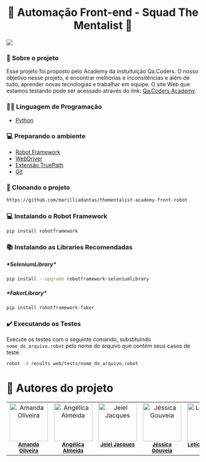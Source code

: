 <h1 align="center">🤖 Automação Front-end - Squad The Mentalist 🧠</h1>

<p>
<img loading="lazy" src="http://img.shields.io/static/v1?label=STATUS&message=%20FINALIZADO&color=GREEN&style=for-the-badge"/>
</p>



### 💬 Sobre o projeto
Esse projeto foi proposto pelo Academy da instuituição Qa.Coders. O nosso objetivo nesse projeto, é encontrar melhorias e inconsitências e além de tudo, aprender novas tecnologias e trabalhar em equipe. O site Web que estamos testando pode ser acessado através do link: [Qa.Coders Academy](< https://automacao.qacoders-academy.com.br/>).

### 👨‍💻 Linguagem de Programação
- [Python](<https://www.python.org/>)


### 💻 Preparando o ambiente
- [Robot Framework](<https://robotframework.org/>)
- [WebDriver](<https://chromedriver.chromium.org/downloads>)
- [Extensão TruePath](<https://chromewebstore.google.com/detail/truepath/mgjhkhhbkkldiihlajcnlfchfcmhipmn?pli=1>)
- [Git](<https://git-scm.com/downloads>)


### 📁 Clonando o projeto
```bash
https://github.com/marilliadantas/thementalist-academy-front-robot
```

### 💻 Instalando o Robot Framework
```bash
pip install robotframework
```

### 📚 Instalando as Libraries Recomendadas
<h5>*SeleniumLibrary*</h5>

```bash
pip install --upgrade robotframework-seleniumlibrary
```
<h5>*FakerLibrary* </h5>

```bash
pip install robotframework-faker
```

### ✔️ Executando os Testes
Execute os testes com o seguinte comando, substituindo `nome_do_arquivo.robot` pelo nome do arquivo que contém seus casos de teste.
```bash
robot -d results web/tests/nome_do_arquivo.robot
```

# 👥 Autores do projeto
<table>
  <tbody>
    <tr>
	  <td align="center" valign="top" width="14.28%">
        <a href="https://www.linkedin.com/in/amandaoliveira--/" target="_blank"><img src="https://avatars.githubusercontent.com/u/73588768?v=4" width="100px;" alt="Amanda Oliveira"/></a><br />
        <sub><b><a href="https://github.com/Amandatec" target="_blank">Amanda Oliveira</a></b></sub><br />
    </td>
	<td align="center" valign="top" width="14.28%">
        <a href="https://www.linkedin.com/in/angelicasa/" target="_blank"><img src="https://avatars.githubusercontent.com/u/107443453?v=4" width="100px;" alt="Angélica Almeida"/></a><br />
        <sub><b><a href="https://github.com/angelicasa" target="_blank">Angélica Almeida</a></b></sub><br />
      </td>
	  <td align="center" valign="top" width="14.28%">
        <a href="https://www.linkedin.com/in/jeieljacques/" target="_blank"><img src="https://avatars.githubusercontent.com/u/133384467?v=4" width="100px;" alt="Jeiel Jacques"/></a><br />
        <sub><b><a href="https://github.com/JeielJacques" target="_blank">Jeiel Jacques</a></b></sub><br />
		<td align="center" valign="top" width="14.28%">
        <a href="https://www.linkedin.com/in/jéssica-gouveia-/" target="_blank"><img src="https://avatars.githubusercontent.com/u/164280519?v=4" width="100px;" alt="Jéssica Gouveia"/></a><br />
        <sub><b><a href="https://github.com/JehGouveia" target="_blank">Jéssica Gouveia</a></b></sub><br />
      </td>
      <td align="center" valign="top" width="14.28%">
        <a href="https://www.linkedin.com/in/aleticia-da-silva/" target="_blank"><img src="https://avatars.githubusercontent.com/u/61994404?v=4" width="100px;" alt="Letícia da Silva"/></a><br />
        <sub><b><a href="https://github.com/ALeticiadaSilva" target="_blank">Letícia da Silva</a></b></sub><br />
      </td>
      <td align="center" valign="top" width="14.28%">
        <a href="https://www.linkedin.com/in/marilliadantas/" target="_blank"><img src="https://avatars.githubusercontent.com/u/105676314?v=4" width="100px;" alt="Marillia Dantas"/></a><br />
        <sub><b><a href="https://github.com/marilliadantas" target="_blank">Marillia Dantas</a></b></sub><br />
      </td>
	  <td align="center" valign="top" width="14.28%">
        <a href="https://www.linkedin.com/in/mariana-ramos-7ab07633/?utm_source=share&utm_campaign=share_via&utm_content=profile&utm_medium=android_app" target="_blank"><img src="https://media.licdn.com/dms/image/C4E03AQFzmZaagWcFhg/profile-displayphoto-shrink_800_800/0/1600559198533?e=1719446400&v=beta&t=CRnV7JMtUtydD3MC5GqGIVZbtsSKPM1q0AJHTxBksgw" width="100px;" alt="Mariana Ramos"/></a><br />
        <sub><b><a href="https://www.linkedin.com/in/mariana-ramos-7ab07633/?utm_source=share&utm_campaign=share_via&utm_content=profile&utm_medium=android_app" target="_blank">Mariana Ramos</a></b></sub><br />
      </td>
	  <td align="center" valign="top" width="15.28%">
        <a href="https://www.linkedin.com/in/wladimirllima/" target="_blank"><img src="https://media.licdn.com/dms/image/D4D03AQGfwpMaLXnXMQ/profile-displayphoto-shrink_800_800/0/1712689356688?e=1719446400&v=beta&t=ZTwGIAIcV2wUSJzqGTRcBIHbOcI5zzTefvuQ3k7fJ-M" width="100px;" alt="Wladimir Lima"/></a><br/>
        <sub><b><a href="https://github.com/wladimirlima" target="_blank">Wladimir Lima</a></b></sub><br/>
      </td>
    </tr>
  </tbody>
</table>

